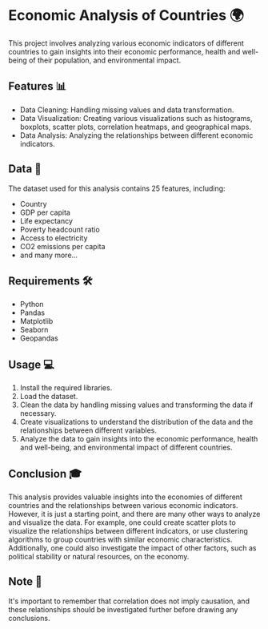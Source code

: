 # Economic Analysis of Countries 🌍

This project involves analyzing various economic indicators of different countries to gain insights into their economic performance, health and well-being of their population, and environmental impact.

## Features 📊

- Data Cleaning: Handling missing values and data transformation.
- Data Visualization: Creating various visualizations such as histograms, boxplots, scatter plots, correlation heatmaps, and geographical maps.
- Data Analysis: Analyzing the relationships between different economic indicators.

## Data 📁

The dataset used for this analysis contains 25 features, including:

- Country
- GDP per capita
- Life expectancy
- Poverty headcount ratio
- Access to electricity
- CO2 emissions per capita
- and many more...

## Requirements 🛠️

- Python
- Pandas
- Matplotlib
- Seaborn
- Geopandas

## Usage 💻

1. Install the required libraries.
2. Load the dataset.
3. Clean the data by handling missing values and transforming the data if necessary.
4. Create visualizations to understand the distribution of the data and the relationships between different variables.
5. Analyze the data to gain insights into the economic performance, health and well-being, and environmental impact of different countries.

## Conclusion 🎓

This analysis provides valuable insights into the economies of different countries and the relationships between various economic indicators. However, it is just a starting point, and there are many other ways to analyze and visualize the data. For example, one could create scatter plots to visualize the relationships between different indicators, or use clustering algorithms to group countries with similar economic characteristics. Additionally, one could also investigate the impact of other factors, such as political stability or natural resources, on the economy.

## Note 📝

It's important to remember that correlation does not imply causation, and these relationships should be investigated further before drawing any conclusions.
